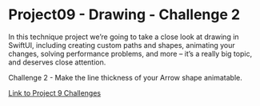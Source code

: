 # Project09 - Drawing - Challenge 2

In this technique project we’re going to take a close look at drawing in SwiftUI, including creating custom paths and shapes, animating your changes, solving performance problems, and more – it’s a really big topic, and deserves close attention.

Challenge  2 - Make the line thickness of your Arrow shape animatable.

[Link to Project 9 Challenges](https://www.hackingwithswift.com/books/ios-swiftui/drawing-wrap-up)
